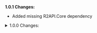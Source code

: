 **1.0.1 Changes:**

  * Added missing R2API.Core dependency

<details>
  <summary>1.0.0 Changes:</summary>

* First release

</details>
